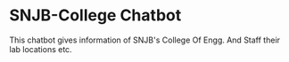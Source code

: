 # SNJB-College Chatbot
 This chatbot gives information of SNJB's College Of Engg. And Staff their lab locations etc.
